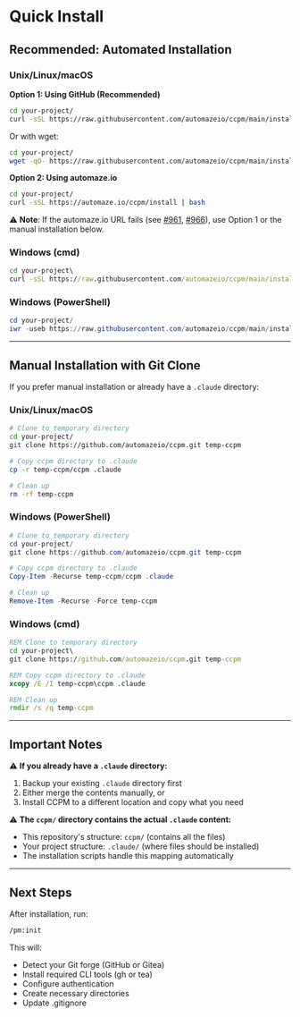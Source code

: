 # Quick Install

## Recommended: Automated Installation

### Unix/Linux/macOS

**Option 1: Using GitHub (Recommended)**

```bash
cd your-project/
curl -sSL https://raw.githubusercontent.com/automazeio/ccpm/main/install/ccpm.sh | bash
```

Or with wget:

```bash
cd your-project/
wget -qO- https://raw.githubusercontent.com/automazeio/ccpm/main/install/ccpm.sh | bash
```

**Option 2: Using automaze.io**

```bash
cd your-project/
curl -sSL https://automaze.io/ccpm/install | bash
```

⚠️ **Note**: If the automaze.io URL fails (see [#961](https://github.com/automazeio/ccpm/issues/961), [#966](https://github.com/automazeio/ccpm/issues/966)), use Option 1 or the manual installation below.

### Windows (cmd)

```cmd
cd your-project\
curl -sSL https://raw.githubusercontent.com/automazeio/ccpm/main/install/ccpm.bat -o install-ccpm.bat && install-ccpm.bat && del install-ccpm.bat
```

### Windows (PowerShell)

```powershell
cd your-project/
iwr -useb https://raw.githubusercontent.com/automazeio/ccpm/main/install/ccpm.bat -OutFile install-ccpm.bat; .\install-ccpm.bat; Remove-Item install-ccpm.bat
```

---

## Manual Installation with Git Clone

If you prefer manual installation or already have a `.claude` directory:

### Unix/Linux/macOS

```bash
# Clone to temporary directory
cd your-project/
git clone https://github.com/automazeio/ccpm.git temp-ccpm

# Copy ccpm directory to .claude
cp -r temp-ccpm/ccpm .claude

# Clean up
rm -rf temp-ccpm
```

### Windows (PowerShell)

```powershell
# Clone to temporary directory
cd your-project/
git clone https://github.com/automazeio/ccpm.git temp-ccpm

# Copy ccpm directory to .claude
Copy-Item -Recurse temp-ccpm/ccpm .claude

# Clean up
Remove-Item -Recurse -Force temp-ccpm
```

### Windows (cmd)

```cmd
REM Clone to temporary directory
cd your-project\
git clone https://github.com/automazeio/ccpm.git temp-ccpm

REM Copy ccpm directory to .claude
xcopy /E /I temp-ccpm\ccpm .claude

REM Clean up
rmdir /s /q temp-ccpm
```

---

## Important Notes

⚠️ **If you already have a `.claude` directory:**

1. Backup your existing `.claude` directory first
2. Either merge the contents manually, or
3. Install CCPM to a different location and copy what you need

⚠️ **The `ccpm/` directory contains the actual `.claude` content:**

- This repository's structure: `ccpm/` (contains all the files)
- Your project structure: `.claude/` (where files should be installed)
- The installation scripts handle this mapping automatically

---

## Next Steps

After installation, run:

```bash
/pm:init
```

This will:
- Detect your Git forge (GitHub or Gitea)
- Install required CLI tools (gh or tea)
- Configure authentication
- Create necessary directories
- Update .gitignore

